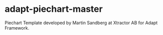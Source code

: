 adapt-piechart-master
=====================

Piechart Template developed by Martin Sandberg at Xtractor AB for Adapt Framework.
